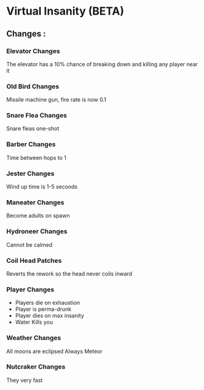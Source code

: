 # Virtual Insanity (BETA)

## Changes :

### Elevator Changes
The elevator has a 10% chance of breaking down and killing any player near it

### Old Bird Changes
Missile machine gun, fire rate is now 0.1

### Snare Flea Changes
Snare fleas one-shot

### Barber Changes
Time between hops to 1

### Jester Changes
Wind up time is 1-5 seconds

### Maneater Changes
Become adults on spawn

### Hydroneer Changes
Cannot be calmed

### Coil Head Patches
Reverts the rework so the head never coils inward

### Player Changes
- Players die on exhaustion
- Player is perma-drunk
- Player dies on max insanity
- Water Kills you

### Weather Changes
All moons are eclipsed
Always Meteor

### Nutcraker Changes
They very fast
